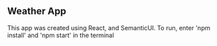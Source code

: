 ## Weather App
This app was created using React, and SemanticUI.
To run, enter 'npm install' and 'npm start' in the terminal
